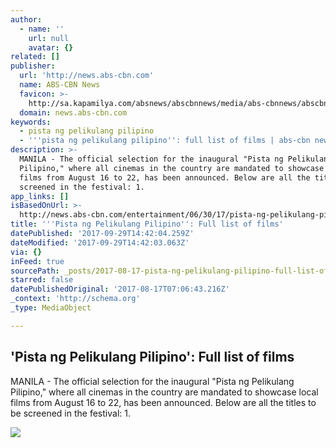 ```yaml
---
author:
  - name: ''
    url: null
    avatar: {}
related: []
publisher:
  url: 'http://news.abs-cbn.com'
  name: ABS-CBN News
  favicon: >-
    http://sa.kapamilya.com/absnews/abscbnnews/media/abs-cbnnews/abscbnmaster/newsfavicon.png
  domain: news.abs-cbn.com
keywords:
  - pista ng pelikulang pilipino
  - '''pista ng pelikulang pilipino'': full list of films | abs-cbn news'
description: >-
  MANILA - The official selection for the inaugural "Pista ng Pelikulang
  Pilipino," where all cinemas in the country are mandated to showcase local
  films from August 16 to 22, has been announced. Below are all the titles to be
  screened in the festival: 1.
app_links: []
isBasedOnUrl: >-
  http://news.abs-cbn.com/entertainment/06/30/17/pista-ng-pelikulang-pilipino-full-list-of-films
title: '''Pista ng Pelikulang Pilipino'': Full list of films'
datePublished: '2017-09-29T14:42:04.259Z'
dateModified: '2017-09-29T14:42:03.063Z'
via: {}
inFeed: true
sourcePath: _posts/2017-08-17-pista-ng-pelikulang-pilipino-full-list-of-films.md
starred: false
datePublishedOriginal: '2017-08-17T07:06:43.216Z'
_context: 'http://schema.org'
_type: MediaObject

---
```

<article style=""><h1>'Pista ng Pelikulang Pilipino': Full list of films</h1><p>MANILA - The official selection for the inaugural "Pista ng Pelikulang Pilipino," where all cinemas in the country are mandated to showcase local films from August 16 to 22, has been announced. Below are all the titles to be screened in the festival: 1.</p><img src="http://sa.kapamilya.com/absnews/abscbnnews/media/2017/entertainment/06/30/cine3.jpg" /></article>